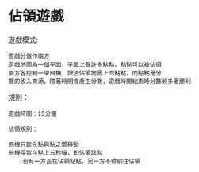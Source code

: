 # 佔領遊戲

遊戲模式:
    
    遊戲分做作兩方
    遊戲地圖為一個平面，平面上有許多點點，點點可以被佔領
    兩方各控制一架飛機，設法佔領地圖上的點點，而點點是分
    數的收入來源，隨著時間會產生分數，遊戲時間結束時分數較多者勝利    

規則：

    遊戲時間：15分鐘
    
    佔領規則：
	
	飛機只能在點與點之間移動
	飛機停留在點上五秒鐘，即佔領該點
    	若有一方正在佔領點點，另一方不得前往佔領
